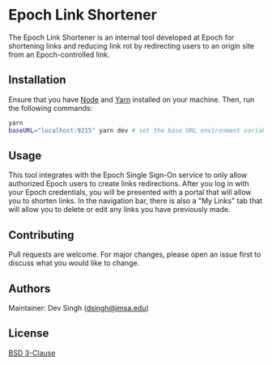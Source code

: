 # Epoch Link Shortener

The Epoch Link Shortener is an internal tool developed at Epoch for shortening links and reducing link rot by redirecting users to an origin site from an Epoch-controlled link.

## Installation

Ensure that you have [Node](https://nodejs.org/en/) and [Yarn](https://yarnpkg.com/) installed on your machine. Then, run the following commands:

```bash
yarn
baseURL="localhost:9215" yarn dev # set the base URL environment variable for HTML formatting
```

## Usage

This tool integrates with the Epoch Single Sign-On service to only allow authorized Epoch users to create links redirections. After you log in with your Epoch credentials, you will be presented with a portal that will allow you to shorten links. In the navigation bar, there is also a "My Links" tab that will allow you to delete or edit any links you have previously made. 

## Contributing
Pull requests are welcome. For major changes, please open an issue first to discuss what you would like to change.

## Authors
Maintainer: Dev Singh (<dsingh@imsa.edu>)

## License
[BSD 3-Clause](https://raw.githubusercontent.com/epochml/link-shortener/master/LICENSE)

